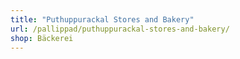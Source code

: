 ```yaml
---
title: "Puthuppurackal Stores and Bakery"
url: /pallippad/puthuppurackal-stores-and-bakery/
shop: Bäckerei
---
```

